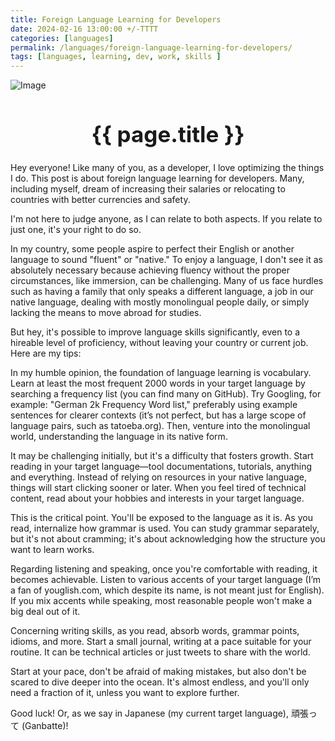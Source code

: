 ```yaml
---
title: Foreign Language Learning for Developers
date: 2024-02-16 13:00:00 +/-TTTT
categories: [languages]
permalink: /languages/foreign-language-learning-for-developers/
tags: [languages, learning, dev, work, skills ]
---
```


<img src="https://www.snexplores.org/wp-content/uploads/2023/05/1440_LL_language_feat-1380x776.jpg" alt="Image">

<div style="text-align: center;">
  <h1 style="font-size: 2.5em;">{{ page.title }}</h1>
</div>

Hey everyone! Like many of you, as a developer, I love optimizing the things I do. This post is about foreign language learning for developers. Many, including myself, dream of increasing their salaries or relocating to countries with better currencies and safety.

I'm not here to judge anyone, as I can relate to both aspects. If you relate to just one, it's your right to do so.

In my country, some people aspire to perfect their English or another language to sound "fluent" or "native." To enjoy a language, I don't see it as absolutely necessary because achieving fluency without the proper circumstances, like immersion, can be challenging. Many of us face hurdles such as having a family that only speaks a different language, a job in our native language, dealing with mostly monolingual people daily, or simply lacking the means to move abroad for studies.

But hey, it's possible to improve language skills significantly, even to a hireable level of proficiency, without leaving your country or current job. Here are my tips:

In my humble opinion, the foundation of language learning is vocabulary. Learn at least the most frequent 2000 words in your target language by searching a frequency list (you can find many on GitHub). Try Googling, for example: "German 2k Frequency Word list," preferably using example sentences for clearer contexts (it’s not perfect, but has a large scope of language pairs, such as tatoeba.org). Then, venture into the monolingual world, understanding the language in its native form.

It may be challenging initially, but it's a difficulty that fosters growth. Start reading in your target language—tool documentations, tutorials, anything and everything. Instead of relying on resources in your native language, things will start clicking sooner or later. When you feel tired of technical content, read about your hobbies and interests in your target language.

This is the critical point. You'll be exposed to the language as it is. As you read, internalize how grammar is used. You can study grammar separately, but it's not about cramming; it's about acknowledging how the structure you want to learn works.

Regarding listening and speaking, once you're comfortable with reading, it becomes achievable. Listen to various accents of your target language (I’m a fan of youglish.com, which despite its name, is not meant just for English). If you mix accents while speaking, most reasonable people won't make a big deal out of it.

Concerning writing skills, as you read, absorb words, grammar points, idioms, and more. Start a small journal, writing at a pace suitable for your routine. It can be technical articles or just tweets to share with the world.

Start at your pace, don't be afraid of making mistakes, but also don't be scared to dive deeper into the ocean. It's almost endless, and you'll only need a fraction of it, unless you want to explore further.

Good luck! Or, as we say in Japanese (my current target language), 頑張って (Ganbatte)!

